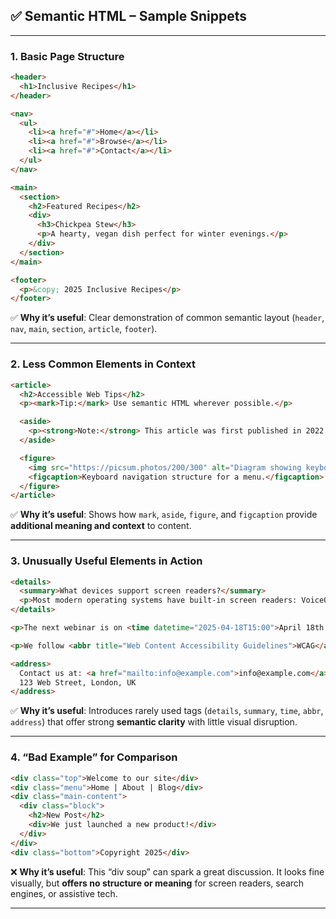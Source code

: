 ## ✅ Semantic HTML – Sample Snippets

---

### 1. **Basic Page Structure**

```html
<header>
  <h1>Inclusive Recipes</h1>
</header>

<nav>
  <ul>
    <li><a href="#">Home</a></li>
    <li><a href="#">Browse</a></li>
    <li><a href="#">Contact</a></li>
  </ul>
</nav>

<main>
  <section>
    <h2>Featured Recipes</h2>
    <div>
      <h3>Chickpea Stew</h3>
      <p>A hearty, vegan dish perfect for winter evenings.</p>
    </div>
  </section>
</main>

<footer>
  <p>&copy; 2025 Inclusive Recipes</p>
</footer>
```

✅ **Why it’s useful**: Clear demonstration of common semantic layout (`header`, `nav`, `main`, `section`, `article`, `footer`).

---

### 2. **Less Common Elements in Context**

```html
<article>
  <h2>Accessible Web Tips</h2>
  <p><mark>Tip:</mark> Use semantic HTML wherever possible.</p>

  <aside>
    <p><strong>Note:</strong> This article was first published in 2022.</p>
  </aside>

  <figure>
    <img src="https://picsum.photos/200/300" alt="Diagram showing keyboard navigation flow">
    <figcaption>Keyboard navigation structure for a menu.</figcaption>
  </figure>
</article>
```

✅ **Why it’s useful**: Shows how `mark`, `aside`, `figure`, and `figcaption` provide **additional meaning and context** to content.

---

### 3. **Unusually Useful Elements in Action**

```html
<details>
  <summary>What devices support screen readers?</summary>
  <p>Most modern operating systems have built-in screen readers: VoiceOver on Mac/iOS, NVDA on Windows, TalkBack on Android.</p>
</details>

<p>The next webinar is on <time datetime="2025-04-18T15:00">April 18th at 3pm</time>.</p>

<p>We follow <abbr title="Web Content Accessibility Guidelines">WCAG</abbr> standards.</p>

<address>
  Contact us at: <a href="mailto:info@example.com">info@example.com</a><br>
  123 Web Street, London, UK
</address>
```

✅ **Why it’s useful**: Introduces rarely used tags (`details`, `summary`, `time`, `abbr`, `address`) that offer strong **semantic clarity** with little visual disruption.

---

### 4. **“Bad Example” for Comparison**

```html
<div class="top">Welcome to our site</div>
<div class="menu">Home | About | Blog</div>
<div class="main-content">
  <div class="block">
    <h2>New Post</h2>
    <div>We just launched a new product!</div>
  </div>
</div>
<div class="bottom">Copyright 2025</div>
```

❌ **Why it’s useful**: This “div soup” can spark a great discussion. It looks fine visually, but **offers no structure or meaning** for screen readers, search engines, or assistive tech.

---
